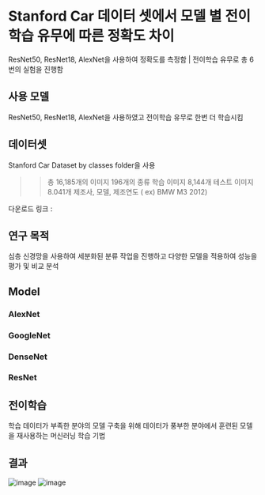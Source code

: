 # Stanford Car 데이터 셋에서 모델 별 전이학습 유무에 따른 정확도 차이
ResNet50, ResNet18, AlexNet을 사용하여 정확도를 측정함 | 전이학습 유무로 총 6번의 실험을 진행함 

## 사용 모델
ResNet50, ResNet18, AlexNet을 사용하였고 전이학습 유무로 한번 더 학습시킴

## 데이터셋
Stanford Car Dataset by classes folder을 사용
>	> 총 16,185개의 이미지
>	> 196개의 종류
>	> 학습 이미지 8,144개
>	> 테스트 이미지 8.041개
>	> 제조사, 모델, 제조연도 ( ex) BMW M3 2012)

다운로드 링크 : <a href="https://www.kaggle.com/datasets/jessicali9530/stanford-cars-dataset"></a>

## 연구 목적
심층 신경망을 사용하여 세분화된 분류 작업을 진행하고 다양한 모델을 적용하여 성능을 평가 및 비교 분석

## Model
### AlexNet
### GoogleNet
### DenseNet
### ResNet

## 전이학습
학습 데이터가 부족한 분야의 모델 구축을 위해 데이터가 풍부한 분야에서 훈련된 모델을 재사용하는 머신러닝 학습 기법

## 결과
![image](https://user-images.githubusercontent.com/49273782/167881155-f709c080-ed14-424a-8057-598e13be2efa.png)
![image](https://user-images.githubusercontent.com/49273782/167881271-fcf045f0-d2e8-413c-aaec-ead733164864.png)

